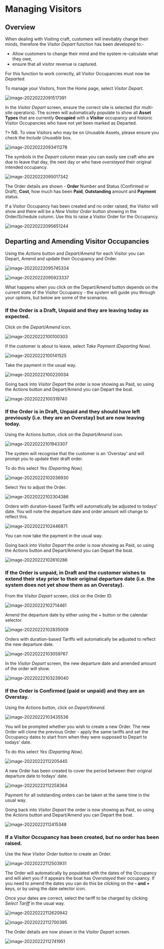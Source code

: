 # Managing Visitors #

## Overview ##

When dealing with Visiting craft, customers will inevitably change their minds, therefore the *Visitor Depart* function has been developed to:-

- Allow customers to change their mind and the system re-calculate what they owe,
- ensure that all visitor revenue is captured. 

For this function to work correctly, all Visitor Occupancies must now be *Departed*.

To manage your Visitors, from the *Home* page, select *Visitor Depart*. 

![image-20220222091517391](image-20220222091517391.png)

In the *Visitor Depart* screen, ensure the correct site is selected (for multi-site operators).  The screen will automatically populate to show all **Asset Types** that are currently **Occupied** with a **Visitor** occupancy and historic Visitor Occupancies who have not yet been marked as Departed.

?> NB. To view Visitors who may be on Unusable Assets, please ensure you check the *Include Unusable* box.

![image-20220222093411278](image-20220222093411278.png)

The symbols in the *Depart* column mean you can easily see craft who are due to leave that day, the next day or who have *overstayed* their original intended occupancy.

![image-20220222095017342](image-20220222095017342.png)

The Order details are shown - **Order** Number and Status (Confirmed or Draft), **Cost**, how much has been **Paid**, **Outstanding** amount and **Payment** status.

If a Visitor Occupancy has been created and no order raised, the Visitor will show and there will be a *New Visitor Order* button showing in the Order/Schedule column. Use this to raise a Visitor Order for the Occupancy.

![image-20220222095651244](image-20220222095651244.png)

## Departing and Amending Visitor Occupancies ##

Using the *Actions* button and *Depart/Amend* for each Visitor you can Depart, Amend and update their Occupancy and Order. 

![image-20220222095745334](image-20220222095745334.png)

![image-20220222095923337](image-20220222095923337.png)



What happens when you click on the Depart/Amend button depends on the current state of the Visitor Occupancy - the system will guide you through your options, but below are some of the scenarios.

### **If the Order is a Draft, Unpaid and they are leaving today as expected.**

Click on the *Depart/Amend* icon.

![image-20220222100100303](image-20220222100100303.png)

If the customer is about to leave, select *Take Payment (Departing Now).*

![image-20220222100141525](image-20220222100141525.png)

Take the payment in the usual way.

![image-20220222100220034](image-20220222100220034.png)

Going back into *Visitor Depart* the order is now showing as Paid, so using the Actions button and Depart/Amend you can Depart the boat.

![image-20220222100319740](image-20220222100319740.png)

### **If the Order is in Draft, Unpaid and they should have left previously (i.e. they are an Overstay) but are now leaving today.**

Using the Actions button, click on the *Depart/Amend* icon.

![image-20220222101943307](image-20220222101943307.png)

The system will recognise that the customer is an 'Overstay' and will prompt you to update their draft order.

To do this select *Yes (Departing Now)*.

![image-20220222102036930](image-20220222102036930.png)

Select *Yes* to adjust the Order.  

![image-20220222102304386](image-20220222102304386.png)

Orders with duration-based Tariffs will automatically be adjusted to todays' date.  You will note the departure date and order amount will change to reflect this.

![image-20220222102446871](image-20220222102446871.png)

You can now take the payment in the usual way.

Going back into *Visitor Depart* the order is now showing as Paid, so using the Actions button and Depart/Amend you can Depart the boat.

![image-20220222102610286](image-20220222102610286.png)

### **If the Order is unpaid, in Draft and the customer wishes to extend their stay prior to their original departure date (i.e. the system does not yet show them as an Overstay).**

From the *Visitor Depart* screen, click on the Order ID.

![image-20220222102714461](image-20220222102714461.png)

Amend the departure date by either using the + button or the calendar selector.

![image-20220222102835009](image-20220222102835009.png)

Orders with duration-based Tariffs will automatically be adjusted to reflect the new departure date.

![image-20220222103059767](image-20220222103059767.png)

In the *Visitor Depart* screen, the new departure date and amended amount of the order will show.

![image-20220222103239040](image-20220222103239040.png)

### **If the Order is Confirmed (paid or unpaid) and they are an Overstay.**

Using the Actions button, click on *Depart/Amend*.

![image-20220222103435536](image-20220222103435536.png)

You will be prompted whether you wish to create a new Order.  The new Order will clone the previous Order - apply the same tariffs and set the Occupancy dates to start from when they were supposed to Depart to todays' date. 

To do this select *Yes (Departing Now).*

![image-20220222112205445](image-20220222112205445.png)

A new Order has been created to cover the period between their original departure date to todays' date.

![image-20220222112258364](image-20220222112258364.png)

Payment for all outstanding orders can be taken at the same time in the usual way.

Going back into *Visitor Depart* the order is now showing as Paid, so using the Actions button and Depart/Amend you can Depart the boat.

![image-20220222112415348](image-20220222112415348.png)

### **If a Visitor Occupancy has been created, but no order has been raised.**

Use the *New Visitor Order* button to create an Order.

![image-20220222112503931](image-20220222112503931.png)

The Order will automatically by populated with the dates of the Occupancy and will alert you if it appears the boat has *Overstayed* their occupancy.  If you need to amend the dates you can do this be clicking on the **- and +** keys, or by using the date selector icon.  

Once your dates are correct, select the tariff to be charged by clicking *Select Tariff* in the usual way.

![image-20220222112620942](image-20220222112620942.png)

![image-20220222112700395](image-20220222112700395.png)

The Order details are now shown in the *Visitor Depart* screen.

![image-20220222112741951](image-20220222112741951.png)

